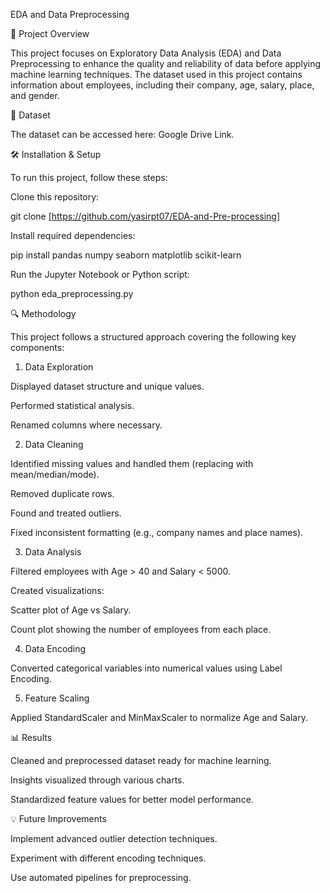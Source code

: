 EDA and Data Preprocessing

📌 Project Overview

This project focuses on Exploratory Data Analysis (EDA) and Data Preprocessing to enhance the quality and reliability of data before applying machine learning techniques. The dataset used in this project contains information about employees, including their company, age, salary, place, and gender.

📂 Dataset

The dataset can be accessed here: Google Drive Link.

🛠️ Installation & Setup

To run this project, follow these steps:

Clone this repository:

git clone [https://github.com/yasirpt07/EDA-and-Pre-processing]

Install required dependencies:

pip install pandas numpy seaborn matplotlib scikit-learn

Run the Jupyter Notebook or Python script:

python eda_preprocessing.py

🔍 Methodology

This project follows a structured approach covering the following key components:

1. Data Exploration

Displayed dataset structure and unique values.

Performed statistical analysis.

Renamed columns where necessary.

2. Data Cleaning

Identified missing values and handled them (replacing with mean/median/mode).

Removed duplicate rows.

Found and treated outliers.

Fixed inconsistent formatting (e.g., company names and place names).

3. Data Analysis

Filtered employees with Age > 40 and Salary < 5000.

Created visualizations:

Scatter plot of Age vs Salary.

Count plot showing the number of employees from each place.

4. Data Encoding

Converted categorical variables into numerical values using Label Encoding.

5. Feature Scaling

Applied StandardScaler and MinMaxScaler to normalize Age and Salary.

📊 Results

Cleaned and preprocessed dataset ready for machine learning.

Insights visualized through various charts.

Standardized feature values for better model performance.

💡 Future Improvements

Implement advanced outlier detection techniques.

Experiment with different encoding techniques.

Use automated pipelines for preprocessing.
